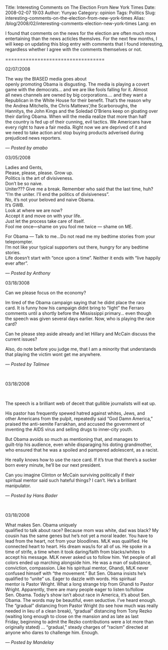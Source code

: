 Title: Interesting Comments on The Election From New York Times
Date: 2008-02-07 19:03
Author: Yunyao
Category: opinion
Tags: Politics
Slug: interesting-comments-on-the-election-from-new-york-times
Alias: /blog/2008/02/interesting-comments-election-new-york-times
Lang: en

I found that comments on the news for the election are often much more entertaining than the news acticles themslves. For the next few months, I will keep on updating this blog entry with comments that I found interesting, regardless whether I agree with the comments themselves or not.

==================================

02/07/2008

The way the BIASED media goes about  
openly promoting Obama is disgusting. The media is playing a covert  
game with the democrats… and we are like fools falling for it. Almost  
all news channels are owned by big corporations…. and they want a  
Republican in the White House for their benefit. That’s the reason why  
the Andrea Mitchells, the Chris Mattews’,the Scarboroughs, the  
Hannitys, the John Kings and the Soledad O’Briens keep on gloating over  
their darling Obama. When will the media realize that more than half  
the country is fed up of their cunning, evil tactics. We Americans have  
every right to have a fair media. Right now we are deprived of it and  
we need to take action and stop buying products adverised during  
prejudiced news reporters.

<cite>— Posted by amabo </cite>

03/05/2008

Ladies and Gents,  
Please, please, please. Grow up.  
Politics is the art of divisiveness.  
Don’t be so naive.  
Uniter??? Give me a break. Remember who said that the last time, huh?  
“I’m the uniter. I’ll end the politics of divisiveness”.  
No, it’s not your beloved and naive Obama.  
It’s GWB.  
Look at where we are now?  
Accept it and move on with your life.  
Just let the process take care of itself.  
Fool me once—shame on you fool me twice — shame on ME.

For Obama — Talk to me…Do not read me my bedtime stories from your teleprompter.  
I’m not like your typical supporters out there, hungry for any bedtime stories.  
Life doesn’t start with “once upon a time”. Neither it ends with “live happily ever after”.

<cite>— Posted by Anthony </cite>

03/18/3008

Can we please focus on the economy?

Im tired of the Obama campaign saying that he didnt place the race  
card. It is funny how his campaign didnt bring to “light” the Ferraro  
comments until a shortly before the Mississippi primary… even though  
the speech was given several days earlier. Now, who is playing the race  
card?

Can he please step aside already and let Hillary and McCain discuss the current issues?

Also, do note before you judge me, that I am a minority that understands that playing the victim wont get me anywhere.

<cite>— Posted by Talimee</cite>

 

03/18/2008

 

The speech is a brilliant web of deceit that gullible journalists will eat up.

His pastor has frequently spewed hatred against whites, Jews, and  
other Americans from the pulpit, repeatedly said “God Damn America,”  
praised the anti-semite Farrakhan, and accused the government of  
inventing the AIDS virus and selling drugs to inner-city youth.

But Obama avoids so much as mentioning that, and manages to  
guilt-trip his audience, even while disparaging his doting grandmother,  
who ensured that he was a spoiled and pampered adolescent, as a racist.

He really knows how to use the race card. If it’s true that there’s a sucker born every minute, he’ll be our next president.

Can you imagine Clinton or McCain surviving politically if their  
spiritual mentor said such hateful things? I can’t. He’s a brilliant  
manipulator.

<cite>— Posted by Hans Bader </cite>

 

03/18/2008

What makes Sen. Obama uniquely  
qualified to talk about race? Because mom was white, dad was black? My  
cousin has the same genes but he’s not yet a moral leader. You have to  
lead from the heart, not from your bloodlines. MLK was qualified. He  
connected heart to heart. His dream was/is for all of us. He spoke in a  
time of strife, a time when it took daring/faith from blacks/whites to  
accept his message. MLK never asked us to follow him. Yet people of all  
colors ended up marching alongside him. He was a man of substance,  
conviction, compassion. Like his spiritual mentor, Ghandi, MLK never  
confused himself with “the movement.” But Sen. Obama insists he’s  
qualified to “unite” us. Eager to dazzle with words. His spiritual  
mentor is Pastor Wright. What a long strange trip from Ghandi to Pastor  
Wright. Apparently, there are many people eager to listen to/follow  
Sen. Obama. Today’s show isn’t about race in America, it’s about Sen.  
Obama. The words may be beautiful, even seductive. I’ve heard enough.  
The “gradual” distancing from Pastor Wright (to see how much was really  
needed in lieu of a clean break), “gradual” distancing from Tony Rezko  
(waiting long enough to close on the mansion and as late as last  
Friday, beginning to admit the Rezko contributions were a lot more than  
originally stated) … “gradual,” steady charges of “racism” directed at  
anyone who dares to challenge him. Enough.

<cite>— Posted by Mandelay </cite>

 

 

 

